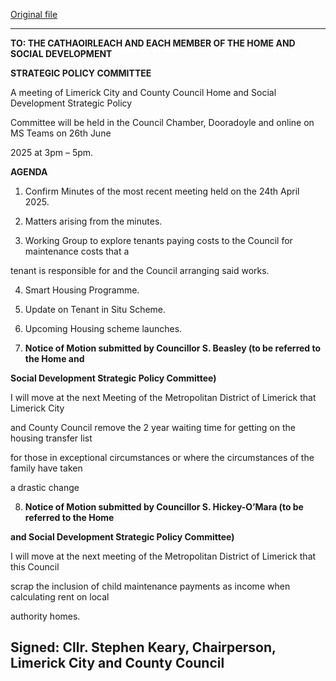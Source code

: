 [Original file](https://www.limerick.ie/sites/default/files/media/documents/2025-06/agenda-meeting-of-the-home-and-social-strategic-policy-committee-26th-june-2025.pdf)

---
**TO: THE CATHAOIRLEACH AND EACH MEMBER OF THE HOME AND SOCIAL DEVELOPMENT**

**STRATEGIC POLICY COMMITTEE**

A meeting of Limerick City and County Council Home and Social Development Strategic Policy

Committee will be held in the Council Chamber, Dooradoyle and online on MS Teams on 26th June

2025 at 3pm – 5pm.

**AGENDA**

1. Confirm Minutes of the most recent meeting held on the 24th April 2025.

2. Matters arising from the minutes.

3. Working Group to explore tenants paying costs to the Council for maintenance costs that a

tenant is responsible for and the Council arranging said works.

4. Smart Housing Programme.

5. Update on Tenant in Situ Scheme.

6. Upcoming Housing scheme launches.

7. **Notice of Motion submitted by Councillor S. Beasley (to be referred to the Home and**

**Social Development Strategic Policy Committee)**

I will move at the next Meeting of the Metropolitan District of Limerick that Limerick City

and County Council remove the 2 year waiting time for getting on the housing transfer list

for those in exceptional circumstances or where the circumstances of the family have taken

a drastic change

8. **Notice of Motion submitted by Councillor S. Hickey-O’Mara (to be referred to the Home**

**and Social Development Strategic Policy Committee)**

I will move at the next meeting of the Metropolitan District of Limerick that this Council

scrap the inclusion of child maintenance payments as income when calculating rent on local

authority homes.

Signed: Cllr. Stephen Keary, Chairperson, Limerick City and County Council
---
